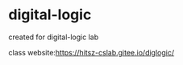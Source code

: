 # digital-logic
created for digital-logic lab

class website:https://hitsz-cslab.gitee.io/diglogic/
